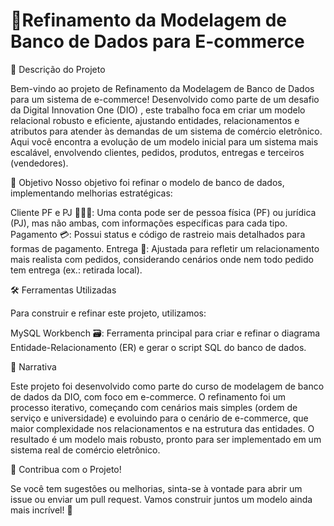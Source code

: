 <h1>🚀Refinamento da Modelagem de Banco de Dados para E-commerce</h1>

📝 Descrição do Projeto

Bem-vindo ao projeto de Refinamento da Modelagem de Banco de Dados para um sistema de e-commerce! Desenvolvido como parte de um desafio da Digital Innovation One (DIO) , este trabalho foca em criar um modelo relacional robusto e eficiente, ajustando entidades, relacionamentos e atributos para atender às demandas de um sistema de comércio eletrônico. Aqui você encontra a evolução de um modelo inicial para um sistema mais escalável, envolvendo clientes, pedidos, produtos, entregas e terceiros (vendedores).

🎯 Objetivo
Nosso objetivo foi refinar o modelo de banco de dados, implementando melhorias estratégicas:


Cliente PF e PJ 🧑‍💼🏢: Uma conta pode ser de pessoa física (PF) ou jurídica (PJ), mas não ambas, com informações específicas para cada tipo.
Pagamento 💳: Possui status e código de rastreio mais detalhados para formas de pagamento.
Entrega 🚚: Ajustada para refletir um relacionamento mais realista com pedidos, considerando cenários onde nem todo pedido tem entrega (ex.: retirada local).

🛠️ Ferramentas Utilizadas

Para construir e refinar este projeto, utilizamos:

MySQL Workbench 🗃️: Ferramenta principal para criar e refinar o diagrama Entidade-Relacionamento (ER) e gerar o script SQL do banco de dados.

📖 Narrativa

Este projeto foi desenvolvido como parte do curso de modelagem de banco de dados da DIO, com foco em e-commerce. O refinamento foi um processo iterativo, começando com cenários mais simples (ordem de serviço e universidade) e evoluindo para o cenário de e-commerce, que maior complexidade nos relacionamentos e na estrutura das entidades. O resultado é um modelo mais robusto, pronto para ser implementado em um sistema real de comércio eletrônico.

🌟 Contribua com o Projeto!

 Se você tem sugestões ou melhorias, sinta-se à vontade para abrir um issue ou enviar um pull request. Vamos construir juntos um modelo ainda mais incrível! 🚀

